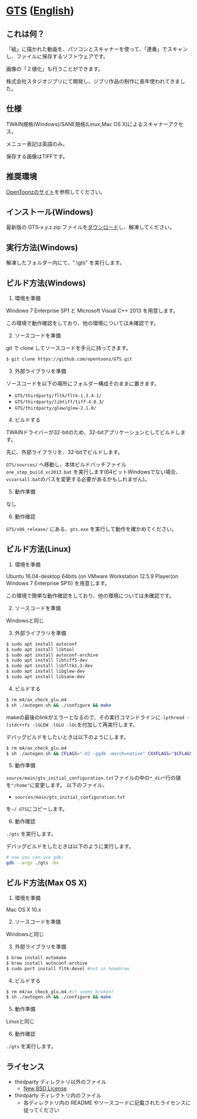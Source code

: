 ﻿# [GTS](https://opentoonz.github.io/index.html)  ([English](./README.md))

## これは何？

「紙」に描かれた動画を、パソコンとスキャナーを使って、「連番」でスキャンし、ファイルに保存するソフトウェアです。

画像の「２値化」も行うことができます。

株式会社スタジオジブリにて開発し、ジブリ作品の制作に長年使われてきました。

## 仕様

TWAIN規格(Windows)/SANE規格(Linux,Mac OS X)によるスキャナーアクセス。

メニュー表記は英語のみ。

保存する画像はTIFFです。

## 推奨環境

[OpenToonzのサイト](https://opentoonz.github.io/index.html)を参照してください。

## インストール(Windows)

最新版の GTS-x.y.z.zip ファイルを[ダウンロード](https://github.com/opentoonz/GTS/releases)し、解凍してください。

## 実行方法(Windows)

解凍したフォルダー内にて、".\gts" を実行します。

## ビルド方法(Windows)

1. 環境を準備

 Windows 7 Enterprise SP1 と Microsoft Visual C++ 2013 を用意します。

 この環境で動作確認をしており、他の環境については未確認です。

2. ソースコードを準備

 git で clone してソースコードを手元に持ってきます。
 
 ```sh
 $ git clone https://github.com/opentoonz/GTS.git
 ```

3. 外部ライブラリを準備

 ソースコードを以下の場所にフォルダー構成そのままに置きます。
 - `GTS/thirdparty/fltk/fltk-1.3.4-1/`
 - `GTS/thirdparty/libtiff/tiff-4.0.3/`
 - `GTS/thirdparty/glew/glew-2.1.0/`

4. ビルドする

 TWAINドライバーが32-bitのため、32-bitアプリケーションとしてビルドします。

 先に、外部ライブラリを、32-bitでビルドします。

 `GTS/sources/` へ移動し、本体ビルドバッチファイル `one_step_build_vc2013.bat` を実行します(64ビットWindowsでない場合、`vcvarsall.bat`のパスを変更する必要があるかもしれません)。

5. 動作準備

 なし

6. 動作確認

 `GTS/x86_release/` にある、`gts.exe` を実行して動作を確かめてください。

## ビルド方法(Linux)

1. 環境を準備

 Ubuntu 16.04-desktop 64bits (on VMware Workstation 12.5.9 Player(on Windows 7 Enterprise SP1)) を用意します。

 この環境で簡単な動作確認をしており、他の環境については未確認です。

2. ソースコードを準備

 Windowsと同じ

3. 外部ライブラリを準備

 ```sh
 $ sudo apt install autoconf
 $ sudo apt install libtool
 $ sudo apt install autoconf-archive
 $ sudo apt install libtiff5-dev
 $ sudo apt install libfltk1.3-dev
 $ sudo apt install libglew-dev
 $ sudo apt install libsane-dev
 ```

4. ビルドする

 ```sh
 $ rm m4/ax_check_glu.m4
 $ sh ./autogen.sh && ./configure && make
 ```
 makeの最後のlinkがエラーとなるので、その実行コマンドラインに`-lpthread -lstdc++fs -lGLEW -lGLU -lGL`を付加して再実行します。

 デバッグビルドをしたいときは以下のようにします。
 ```sh
 $ rm m4/ax_check_glu.m4
 $ sh ./autogen.sh && CFLAGS="-O2 -ggdb -march=native" CXXFLAGS="$CFLAGS" ./configure && make -j8
 ```

5. 動作準備

 `source/main/gts_initial_configuration.txt`ファイルの中の`*_dir*`行の値を`"/home"`に変更します。
 以下のファイル、
 - `sources/main/gts_initial_configuration.txt`

 を`~/.GTS`にコピーします。

6. 動作確認

 `./gts` を実行します。

 デバッグビルドをしたときは以下のように実行します。
 ```sh
 # now you can use gdb:
 gdb --args ./gts -bv
 ```

## ビルド方法(Max OS X)

1. 環境を準備

 Mac OS X 10.x

2. ソースコードを準備

 Windowsと同じ

3. 外部ライブラリを準備

 ```sh
 $ brew install automake
 $ brew install autoconf-archive
 $ sudo port install fltk-devel #not in homebrew
 ```

4. ビルドする

 ```sh
 $ rm m4/ax_check_glu.m4 #it seems broken?
 $ sh ./autogen.sh && ./configure && make
 ```

5. 動作準備

 Linuxと同じ

6. 動作確認

 `./gts` を実行します。

## ライセンス

- thirdparty ディレクトリ以外のファイル
  - [New BSD License](./LICENSE.txt)
- thirdparty ディレクトリ内のファイル
  - 各ディレクトリ内の README やソースコードに記載されたライセンスに従ってください

